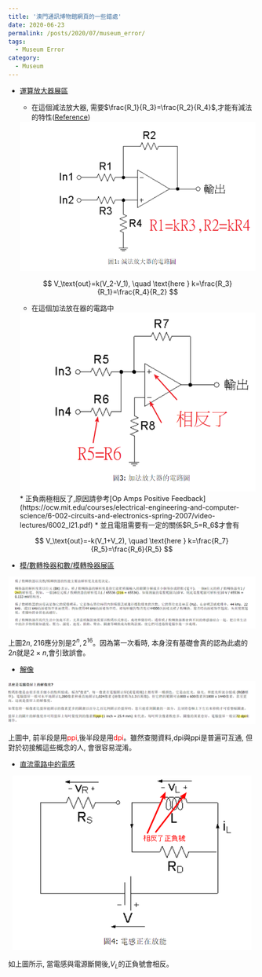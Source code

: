 ```yaml
---
title: '澳門通訊博物館網頁的一些錯處'
date: 2020-06-23
permalink: /posts/2020/07/museum_error/
tags:
  - Museum Error
category:
  - Museum
---
```


- [運算放大器展區](http://www.cmm.gov.mo/chi/exhibition/secondfloor/MoreInfo/2_17_1_OpAmpLab.html)

  * 在這個減法放大器, 需要$\frac{R_1}{R_3}=\frac{R_2}{R_4}$,才能有減法的特性([Reference](https://ocw.mit.edu/courses/electrical-engineering-and-computer-science/6-002-circuits-and-electronics-spring-2007/video-lectures/6002_l20.pdf))

  <div style="text-align:center" id="image2"><img src="/images/meseum/error/2.png" /></div>

  $$
  V_\text{out}=k(V_2-V_1), \quad \text{here } k=\frac{R_3}{R_1}=\frac{R_4}{R_2}
  $$


  * 在這個加法放在器的電路中 
  <div style="text-align:center" id="image1"><img src="/images/meseum/error/1.png" /></div>
    * 正負兩極相反了,原因請參考[Op Amps Positive Feedback](https://ocw.mit.edu/courses/electrical-engineering-and-computer-science/6-002-circuits-and-electronics-spring-2007/video-lectures/6002_l21.pdf)  
    * 並且電阻需要有一定的關係$R_5=R_6$才會有

$$
V_\text{out}=-k(V_1+V_2), \quad \text{here } k=\frac{R_7}{R_5}=\frac{R_6}{R_5}
$$

-  [模/數轉換器和數/模轉換器展區](http://www.cmm.gov.mo/chi/exhibition/secondfloor/MoreInfo/ADConverter.html)

<div style="text-align:center" id="image2"><img src="/images/meseum/error/5.png" /></div>

上圖$2n,216$應分別是$2^n,2^{16}$。因為第一次看時, 本身沒有基礎會真的認為此處的$2n$就是$2\times n$,會引致誤會。

-  [解像](http://www.cmm.gov.mo/chi/exhibition/secondfloor/MoreInfo/2_7_5_Resolution.html)
<div style="text-align:center" id="image6"><img src="/images/meseum/error/6.png" /></div>

上圖中, 前半段是用<span style="color:red">ppi</span>,後半段是用<span style="color:red">dpi</span>。雖然查閱資料,dpi與ppi是普遍可互通, 但對於初接觸這些概念的人, 會很容易混淆。


-  [直流電路中的電感](http://www.cmm.gov.mo/chi/exhibition/secondfloor/MoreInfo/2_3_6_ResistanceInductance.html)
<div style="text-align:center" id="image7"><img src="/images/meseum/error/7.png" /></div>

如上圖所示, 當電感與電源斷開後,$V_L$的正負號會相反。